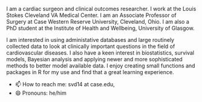 
I am a cardiac surgeon and clinical outcomes researcher. I work at the Louis Stokes Cleveland VA Medical Center. I am an Associate Professor of Surgery at Case Western Reserve University, Cleveland, Ohio. I am also a PhD student at the Institute of Health and Wellbeing, University of Glasgow. 

I am interested in using administative databases and large routinely collected data to look at clinically important questions in the field of cardiovascular diseases. I also have a keen interest in biostatistics, survival models, Bayesian analysis and applying newer and more sophisticated methods to better model available data. I enjoy creating small functions and packages in R for my use and find that a great learning experience.

- 📫 How to reach me: svd14 at case.edu, 
- 😄 Pronouns: he/him


